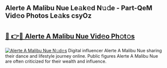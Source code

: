 ## Alerte A Malibu Nue Le𝚊k𝚎d N𝚞𝚍e - Part-QeM Vid𝚎o Photos Le𝚊ks csyOz

# <h2><a href="http://fb45yv8.evod.top/?m=Alerte+A+Malibu+Nue">🔗 👉🔴 Alerte A Malibu Nue Vid𝚎o Ph𝚘t𝚘s</a></h2>

[![Alerte A Malibu Nue N𝚞d𝚎s](https://i.imgur.com/8V9OHl7.gif)](http://fb45yv8.evod.top/?m=Alerte+A+Malibu+Nue)
Digital influencer Alerte A Malibu Nue sharing their dance and lifestyle journey online. Public figures Alerte A Malibu Nue are often criticized for their wealth and influence. 
